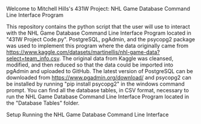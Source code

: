 Welcome to Mitchell Hills's 431W Project: NHL Game Database Command Line Interface Program

This repository contains the python script that the user will use to interact with the NHL Game Database Command Line Interface Program located in "431W Project Code.py". PostgreSQL, pgAdmin, and the psycopg2 package was used to implement this program where the data originally came from https://www.kaggle.com/datasets/martinellis/nhl-game-data?select=team_info.csv. The original data from Kaggle was cleansed, modified, and then reduced so that the data could be imported into pgAdmin and uploaded to GitHub. The latest version of PostgreSQL can be downloaded from https://www.pgadmin.org/download/ and psycopg2 can be installed by running "pip install psycopg2" in the windows command prompt. You can find all the database tables, in CSV format, necessary to run the NHL Game Database Command Line Interface Program located in the "Database Tables" folder.

Setup
Running the NHL Game Database Command Line Interface 

